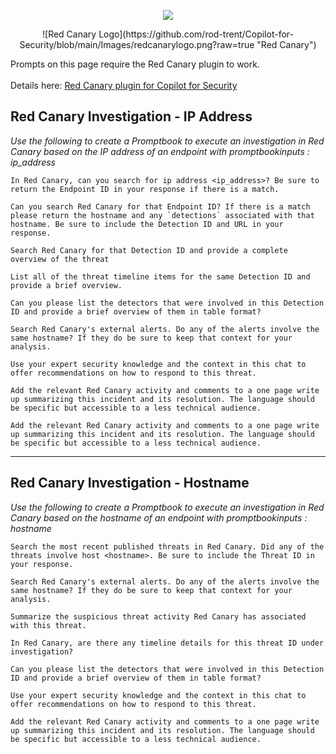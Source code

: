 <p align="center">
  <img src="https://github.com/rod-trent/Copilot-for-Security/blob/main/Images/redcanarylogo.png?raw=true" />
</p>

<center>![Red Canary Logo](https://github.com/rod-trent/Copilot-for-Security/blob/main/Images/redcanarylogo.png?raw=true "Red Canary")</center> 

Prompts on this page require the Red Canary plugin to work.<br><br>
Details here: <a href="https://learn.microsoft.com/en-us/copilot/security/plugin-red-canary">Red Canary plugin for Copilot for Security</a>

## Red Canary Investigation - IP Address
_Use the following to create a Promptbook to execute an investigation in Red Canary based on the IP address of an endpoint with promptbookinputs : ip_address_
```
In Red Canary, can you search for ip address <ip_address>? Be sure to return the Endpoint ID in your response if there is a match.
```
```
Can you search Red Canary for that Endpoint ID? If there is a match please return the hostname and any `detections` associated with that hostname. Be sure to include the Detection ID and URL in your response.
```
```
Search Red Canary for that Detection ID and provide a complete overview of the threat
```
```
List all of the threat timeline items for the same Detection ID and provide a brief overview.
```
```
Can you please list the detectors that were involved in this Detection ID and provide a brief overview of them in table format?
```
```
Search Red Canary's external alerts. Do any of the alerts involve the same hostname? If they do be sure to keep that context for your analysis.
```
```
Use your expert security knowledge and the context in this chat to offer recommendations on how to respond to this threat.
```
```
Add the relevant Red Canary activity and comments to a one page write up summarizing this incident and its resolution. The language should be specific but accessible to a less technical audience.
```
```
Add the relevant Red Canary activity and comments to a one page write up summarizing this incident and its resolution. The language should be specific but accessible to a less technical audience.
```
---
## Red Canary Investigation - Hostname
_Use the following to create a Promptbook to execute an investigation in Red Canary based on the hostname of an endpoint with promptbookinputs : hostname_
```
Search the most recent published threats in Red Canary. Did any of the threats involve host <hostname>. Be sure to include the Threat ID in your response.
```
```
Search Red Canary's external alerts. Do any of the alerts involve the same hostname? If they do be sure to keep that context for your analysis.
```
```
Summarize the suspicious threat activity Red Canary has associated with this threat.
```
```
In Red Canary, are there any timeline details for this threat ID under investigation?
```
```
Can you please list the detectors that were involved in this Detection ID and provide a brief overview of them in table format?
```
```
Use your expert security knowledge and the context in this chat to offer recommendations on how to respond to this threat.
```
```
Add the relevant Red Canary activity and comments to a one page write up summarizing this incident and its resolution. The language should be specific but accessible to a less technical audience.
```
